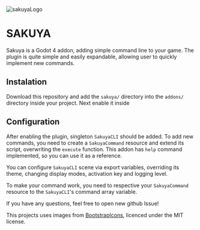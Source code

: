 ![sakuyaLogo](https://github.com/user-attachments/assets/75ad151c-d589-4f8f-a259-eb2d09882cc4)
# SAKUYA
Sakuya is a Godot 4 addon, adding simple command line to your game. The plugin is quite simple and easily expandable, allowing user to quickly implement new commands.
## Instalation
Download this repository and add the `sakuya/` directory into the `addons/` directory inside your project. Next enable it inside 
## Configuration
After enabling the plugin, singleton `SakuyaCLI` should be added. To add new commands, you need to create a `SakuyaCommand` resource and extend its script, overwriting the `execute` function. This addon has `help` command implemented, so you can use it as a reference.

You can configure `SakuyaCLI` scene via export variables, overriding its theme, changing display modes, activation key and logging level.

To make your command work, you need to respective your `SakuyaCommand` resource to the `SakuyaCLI`'s command array variable.

If you have any questions, feel free to open new github Issue!

This projects uses images from [BootstrapIcons](https://icons.getbootstrap.com/), licenced under the MIT license.
